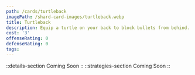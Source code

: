 ```yaml
---
path: /cards/turtleback
imagePath: /shard-card-images/turtleback.webp
title: Turtleback
description: Equip a turtle on your back to block bullets from behind.
cost: '3'
offenseRating: 0
defenseRating: 0
tags:
---
```

::details-section
Coming Soon
::
::strategies-section
Coming Soon
::